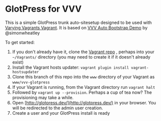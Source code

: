 # GlotPress for VVV

This is a simple GlotPress trunk auto-sitesetup designed to be used with [Varying Vagrants Vagrant](https://github.com/Varying-Vagrant-Vagrants/VVV). It is based on [VVV Auto Bootstrap Demo](https://github.com/simonwheatley/vvv-demo-3) by @simonwheatley

To get started:

1. If you don't already have it, clone the [Vagrant repo](https://github.com/Varying-Vagrant-Vagrants/VVV) , perhaps into your `~/Vagrants/` directory (you may need to create it if it doesn't already exist)
2. Install the Vagrant hosts updater: `vagrant plugin install vagrant-hostsupdater`
3. Clone this branch of this repo into the `www` directory of your Vagrant as `www/vvv-glotpress`
4. If your Vagrant is running, from the Vagrant directory run `vagrant halt`
5. Followed by `vagrant up --provision`.  Perhaps a cup of tea now? The provisioning may take a while.
6. Open [http://glotpress.dev/](http://glotpress.dev/) in your browser. You will be redirected to the admin user creation.
7. Create a user and your GlotPress install is ready
